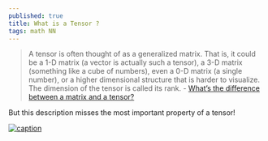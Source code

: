 ```yaml
---
published: true
title: What is a Tensor ?
tags: math NN
---
```

> A tensor is often thought of as a generalized matrix. That is, it could be a 1-D matrix (a vector is actually such a tensor), a 3-D matrix (something like a cube of numbers), even a 0-D matrix (a single number), or a higher dimensional structure that is harder to visualize. The dimension of the tensor is called its rank. - [What’s the difference between a matrix and a tensor?](https://medium.com/@quantumsteinke/whats-the-difference-between-a-matrix-and-a-tensor-4505fbdc576c)

But this description misses the most important property of a tensor!

[![caption](https://i.stack.imgur.com/ltiol.png)](https://math.stackexchange.com/questions/2943123/what-is-a-tensor)
